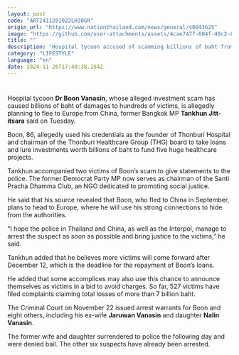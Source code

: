 ```yaml
---
layout: post
code: "ART2411261022LH30GR"
origin_url: "https://www.nationthailand.com/news/general/40043625"
image: "https://github.com/user-attachments/assets/4cae7477-604f-40c2-81c5-9e0387978f0a"
title: ""
description: "Hospital tycoon accused of scamming billions of baht from investors is reportedly planning to flee to Europe, where he may use his connections to evade arrest, says ex-MP"
category: "LIFESTYLE"
language: "en"
date: 2024-11-26T17:40:38.154Z
---
```


# 









Hospital tycoon **Dr Boon Vanasin**, whose alleged investment scam has caused billions of baht of damages to hundreds of victims, is allegedly planning to flee to Europe from China, former Bangkok MP **Tankhun Jitt-itsara** said on Tuesday.

Boon, 86, allegedly used his credentials as the founder of Thonburi Hospital and chairman of the Thonburi Healthcare Group (THG) board to take loans and lure investments worth billions of baht to fund five huge healthcare projects.

Tankhun accompanied two victims of Boon’s scam to give statements to the police. The former Democrat Party MP now serves as chairman of the Santi Pracha Dhamma Club, an NGO dedicated to promoting social justice.

He said that his source revealed that Boon, who fled to China in September, plans to head to Europe, where he will use his strong connections to hide from the authorities.

“I hope the police in Thailand and China, as well as the Interpol, manage to arrest the suspect as soon as possible and bring justice to the victims,” he said.

Tankhun added that he believes more victims will come forward after December 12, which is the deadline for the repayment of Boon’s loans.

He added that some accomplices may also use this chance to announce themselves as victims in a bid to avoid charges. So far, 527 victims have filed complaints claiming total losses of more than 7 billion baht.

The Criminal Court on November 22 issued arrest warrants for Boon and eight others, including his ex-wife **Jaruwan Vanasin** and daughter **Nalin Vanasin**.

The former wife and daughter surrendered to police the following day and were denied bail. The other six suspects have already been arrested.